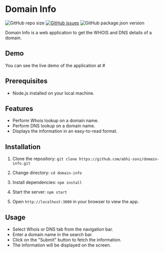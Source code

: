 # Domain Info

![GitHub repo size](https://img.shields.io/github/repo-size/abhi-soni/domain-info)
[![GitHub issues](https://img.shields.io/github/issues/abhi-soni/domain-info)](https://github.com/abhi-soni/domain-info/issues)
![GitHub package.json version](https://img.shields.io/github/package-json/v/abhi-soni/domain-info)

Domain Info is a web application to get the WHOIS and DNS details of a domain.

## Demo

You can see the live demo of the application at #

## Prerequisites

- Node.js installed on your local machine.

## Features

- Perform Whois lookup on a domain name.
- Perform DNS lookup on a domain name.
- Displays the information in an easy-to-read format.

## Installation

1. Clone the repository: `git clone https://github.com/abhi-soni/domain-info.git`

2. Change directory: `cd domain-info`
3. Install dependencies: `npm install`
4. Start the server: `npm start`
5. Open `http://localhost:3000` in your browser to view the app.

## Usage

- Select Whois or DNS tab from the navigation bar.
- Enter a domain name in the search bar.
- Click on the "Submit" button to fetch the information.
- The information will be displayed on the screen.
